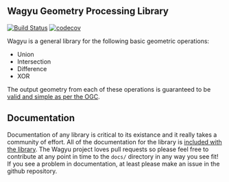 ## Wagyu Geometry Processing Library

[![Build Status](https://travis-ci.org/mapbox/wagyu.svg?branch=master)](https://travis-ci.org/mapbox/wagyu)
[![codecov](https://codecov.io/gh/mapbox/wagyu/branch/master/graph/badge.svg)](https://codecov.io/gh/mapbox/wagyu)

Wagyu is a general library for the following basic geometric operations:

* Union
* Intersection
* Difference
* XOR

The output geometry from each of these operations is guaranteed to be [valid and simple as per the OGC](http://postgis.net/docs/using_postgis_dbmanagement.html#OGC_Validity).

## Documentation

Documentation of any library is critical to its existance and it really takes a community of effort. All of the documentation for the library is [included with the library](https://github.com/mapbox/wagyu/blob/master/docs/README.md). The Wagyu project loves pull requests so please feel free to contribute at any point in time to the `docs/` directory in any way you see fit! If you see a problem in documentation, at least please make an issue in the github repository. 
